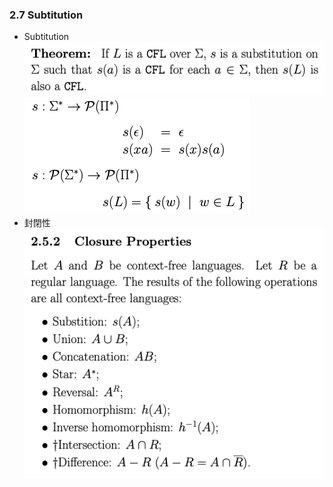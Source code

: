 ### 2.7 Subtitution

- Subtitution
  ![avatar](graph/2.7.2.png)
  ![avatar](graph/2.7.1.png)
- 封閉性
  ![avatar](graph/2.7.3.png)
